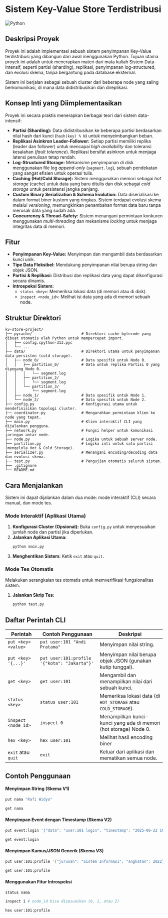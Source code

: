 # Sistem Key-Value Store Terdistribusi

![Python](https://img.shields.io/badge/python-3.13.3-blue.svg)

## Deskripsi Proyek

Proyek ini adalah implementasi sebuah sistem penyimpanan Key-Value terdistribusi yang dibangun dari awal menggunakan Python. Tujuan utama proyek ini adalah untuk menerapkan materi dari mata kuliah Sistem Data-Intensif, seperti partisi (sharding), replikasi, penyimpanan log-structured, dan evolusi skema, tanpa bergantung pada database eksternal.

Sistem ini berjalan sebagai sebuah cluster dari beberapa node yang saling berkomunikasi, di mana data didistribusikan dan direplikasi.

## Konsep Inti yang Diimplementasikan

Proyek ini secara praktis menerapkan berbagai teori dari sistem data-intensif:

* **Partisi (Sharding):** Data didistribusikan ke beberapa partisi berdasarkan nilai hash dari kunci (`hash(key) % N`) untuk menyeimbangkan beban.
* **Replikasi Asinkron Leader-Follower:** Setiap partisi memiliki replika (leader dan follower) untuk mencapai *high availability* dan toleransi kesalahan (*fault tolerance*). Replikasi bersifat asinkron untuk menjaga latensi penulisan tetap rendah.
* **Log-Structured Storage:** Mekanisme penyimpanan di disk menggunakan file log *append-only* (`segment.log`), sebuah pendekatan yang sangat efisien untuk operasi tulis.
* **Caching (Hot/Cold Storage):** Sistem menggunakan memori sebagai *hot storage* (cache) untuk data yang baru ditulis dan disk sebagai *cold storage* untuk persistensi jangka panjang.
* **Custom Binary Serialization & Schema Evolution:** Data diserialisasi ke dalam format biner kustom yang ringkas. Sistem terdapat evolusi skema melalui *versioning*, memungkinkan penambahan format data baru tanpa merusak data yang sudah ada.
* **Concurrency & Thread-Safety:** Sistem menangani permintaan konkuren menggunakan *multi-threading* dan mekanisme *locking* untuk menjaga integritas data di memori.

## Fitur

* **Penyimpanan Key-Value:** Menyimpan dan mengambil data berdasarkan kunci unik.
* **Tipe Data Fleksibel:** Mendukung penyimpanan nilai berupa string dan objek JSON.
* **Partisi & Replikasi:** Distribusi dan replikasi data yang dapat dikonfigurasi secara dinamis.
* **Introspeksi Sistem:**
    * `status <key>`: Memeriksa lokasi data (di memori atau di disk).
    * `inspect <node_id>`: Melihat isi data yang ada di memori sebuah node.

## Struktur Direktori

```
kv-store-project/
├── pycache/                      # Direktori cache bytecode yang dibuat otomatis oleh Python untuk mempercepat import.
│   ├── config.cpython-313.pyc
│   └── ...
├── data/                         # Direktori utama untuk penyimpanan data persisten (cold storage).
│   ├── node_0/                   # Data spesifik untuk Node 0.
│   │   ├── partition_0/          # Data untuk replika Partisi 0 yang dipegang Node 0.
│   │   │   └── segment.log
│   │   ├── partition_2/
│   │   │   └── segment.log
│   │   └── partition_3/
│   │       └── segment.log
│   ├── node_1/                   # Data spesifik untuk Node 1.
│   └── node_2/                   # Data spesifik untuk Node 2.
├── config.py                     # Konfigurasi utama untuk mendefinisikan topologi cluster.
├── coordinator.py                # Mengarahkan permintaan klien ke node yang tepat.
├── main.py                       # Klien interaktif CLI yang dijalankan pengguna.
├── network.py                    # Fungsi helper untuk komunikasi jaringan antar node.
├── node.py                       # Logika untuk sebuah server node.
├── partition.py                  # Logika inti untuk satu partisi (mengelola Hot & Cold Storage).
├── serializer.py                 # Menangani encoding/decoding data dan evolusi skema.
├── test.py                       # Pengujian otomatis seluruh sistem.
├── .gitignore                    
└── README.md                     
```
## Cara Menjalankan

Sistem ini dapat dijalankan dalam dua mode: mode interaktif (CLI) secara manual, dan mode tes.

### Mode Interaktif (Aplikasi Utama)

1.  **Konfigurasi Cluster (Opsional):**
    Buka `config.py` untuk menyesuaikan jumlah node dan partisi jika diperlukan.
2.  **Jalankan Aplikasi Utama:**
    ```bash
    python main.py
    ```
3.  **Menghentikan Sistem:**
    Ketik `exit` atau `quit`.

### Mode Tes Otomatis

Melakukan serangkaian tes otomatis untuk memverifikasi fungsionalitas sistem.

1.  **Jalankan Skrip Tes:**
    ```bash
    python test.py
    ```

## Daftar Perintah CLI

| Perintah            | Contoh Penggunaan                                    | Deskripsi                                                        |
| ------------------- | ---------------------------------------------------- | ---------------------------------------------------------------- |
| `put <key> <value>` | `put user:101 "Andi Pratama"`                        | Menyimpan nilai string.                                          |
| `put <key> '{...}'` | `put user:101:profile '{"kota": "Jakarta"}'`         | Menyimpan nilai berupa objek JSON (gunakan kutip tunggal).       |
| `get <key>`         | `get user:101`                                       | Mengambil dan menampilkan nilai dari sebuah kunci.               |
| `status <key>`      | `status user:101`                                    | Memeriksa lokasi data (di `HOT_STORAGE` atau `COLD_STORAGE`).     |
| `inspect <node_id>` | `inspect 0`                                          | Menampilkan kunci-kunci yang ada di memori (hot storage) Node 0. |
| `hex <key>`         | `hex user:101`                                       | Melihat hasil encoding biner  |
| `exit` atau `quit`  | `exit`                                               | Keluar dari aplikasi dan mematikan semua node.     |

## Contoh Penggunaan

#### Menyimpan String (Skema V1)
```bash
put nama "Rafi Widya"
```
```bash
get nama
```
#### Menyimpan Event dengan Timestamp (Skema V2)
```bash
put event:login '{"data": "user:101 login", "timestamp": "2025-06-22 10:30:00"}'
```
```bash
get event:login
```
#### Menyimpan Kamus/JSON Generik (Skema V3)
```bash
put user:101:profile '{"jurusan": "Sistem Informasi", "angkatan": 2022}'
```
```bash
get user:101:profile
```
#### Menggunakan Fitur Introspeksi
```bash
status nama
```
```bash
inspect 1 # node_id bisa disesuaikan (0, 1, atau 2)
```
```bash
hex user:101:profile
```
